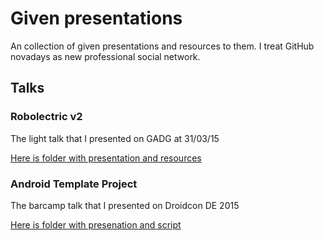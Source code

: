 # Given presentations
An collection of given presentations and resources to them. I treat GitHub novadays as new professional social network.

## Talks
### Robolectric v2
The light talk that I presented on GADG at 31/03/15

[Here is folder with presentation and resources](robolectric-v2)

### Android Template Project
The barcamp talk that I presented on Droidcon DE 2015

[Here is folder with presenation and script](droidcon-de)

